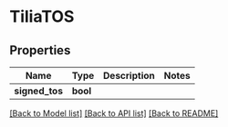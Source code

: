 # TiliaTOS



## Properties
Name | Type | Description | Notes
------------ | ------------- | ------------- | -------------
**signed_tos** | **bool** |  | 

[[Back to Model list]](../README.md#documentation-for-models) [[Back to API list]](../README.md#documentation-for-api-endpoints) [[Back to README]](../README.md)


